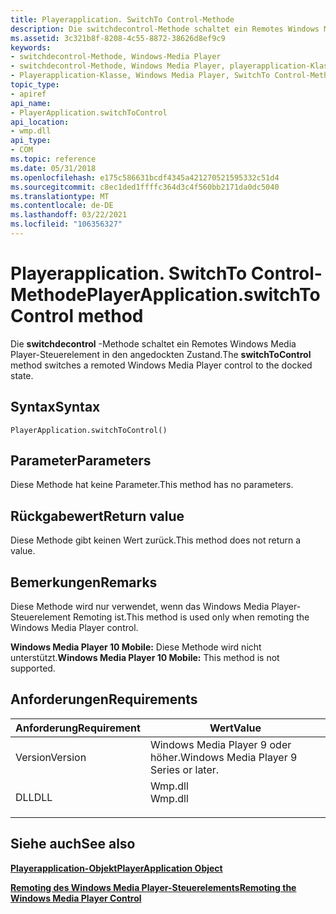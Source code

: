 ```yaml
---
title: Playerapplication. SwitchTo Control-Methode
description: Die switchdecontrol-Methode schaltet ein Remotes Windows Media Player-Steuerelement in den angedockten Zustand.
ms.assetid: 3c321b8f-8208-4c55-8872-38626d8ef9c9
keywords:
- switchdecontrol-Methode, Windows-Media Player
- switchdecontrol-Methode, Windows Media Player, playerapplication-Klasse
- Playerapplication-Klasse, Windows Media Player, SwitchTo Control-Methode
topic_type:
- apiref
api_name:
- PlayerApplication.switchToControl
api_location:
- wmp.dll
api_type:
- COM
ms.topic: reference
ms.date: 05/31/2018
ms.openlocfilehash: e175c586631bcdf4345a421270521595332c51d4
ms.sourcegitcommit: c8ec1ded1ffffc364d3c4f560bb2171da0dc5040
ms.translationtype: MT
ms.contentlocale: de-DE
ms.lasthandoff: 03/22/2021
ms.locfileid: "106356327"
---
```

# <a name="playerapplicationswitchtocontrol-method"></a><span data-ttu-id="b49d7-106">Playerapplication. SwitchTo Control-Methode</span><span class="sxs-lookup"><span data-stu-id="b49d7-106">PlayerApplication.switchToControl method</span></span>

<span data-ttu-id="b49d7-107">Die **switchdecontrol** -Methode schaltet ein Remotes Windows Media Player-Steuerelement in den angedockten Zustand.</span><span class="sxs-lookup"><span data-stu-id="b49d7-107">The **switchToControl** method switches a remoted Windows Media Player control to the docked state.</span></span>

## <a name="syntax"></a><span data-ttu-id="b49d7-108">Syntax</span><span class="sxs-lookup"><span data-stu-id="b49d7-108">Syntax</span></span>


```JScript
PlayerApplication.switchToControl()
```



## <a name="parameters"></a><span data-ttu-id="b49d7-109">Parameter</span><span class="sxs-lookup"><span data-stu-id="b49d7-109">Parameters</span></span>

<span data-ttu-id="b49d7-110">Diese Methode hat keine Parameter.</span><span class="sxs-lookup"><span data-stu-id="b49d7-110">This method has no parameters.</span></span>

## <a name="return-value"></a><span data-ttu-id="b49d7-111">Rückgabewert</span><span class="sxs-lookup"><span data-stu-id="b49d7-111">Return value</span></span>

<span data-ttu-id="b49d7-112">Diese Methode gibt keinen Wert zurück.</span><span class="sxs-lookup"><span data-stu-id="b49d7-112">This method does not return a value.</span></span>

## <a name="remarks"></a><span data-ttu-id="b49d7-113">Bemerkungen</span><span class="sxs-lookup"><span data-stu-id="b49d7-113">Remarks</span></span>

<span data-ttu-id="b49d7-114">Diese Methode wird nur verwendet, wenn das Windows Media Player-Steuerelement Remoting ist.</span><span class="sxs-lookup"><span data-stu-id="b49d7-114">This method is used only when remoting the Windows Media Player control.</span></span>

<span data-ttu-id="b49d7-115">**Windows Media Player 10 Mobile:** Diese Methode wird nicht unterstützt.</span><span class="sxs-lookup"><span data-stu-id="b49d7-115">**Windows Media Player 10 Mobile:** This method is not supported.</span></span>

## <a name="requirements"></a><span data-ttu-id="b49d7-116">Anforderungen</span><span class="sxs-lookup"><span data-stu-id="b49d7-116">Requirements</span></span>



| <span data-ttu-id="b49d7-117">Anforderung</span><span class="sxs-lookup"><span data-stu-id="b49d7-117">Requirement</span></span> | <span data-ttu-id="b49d7-118">Wert</span><span class="sxs-lookup"><span data-stu-id="b49d7-118">Value</span></span> |
|--------------------|------------------------------------------------------------------------------------|
| <span data-ttu-id="b49d7-119">Version</span><span class="sxs-lookup"><span data-stu-id="b49d7-119">Version</span></span><br/> | <span data-ttu-id="b49d7-120">Windows Media Player 9 oder höher.</span><span class="sxs-lookup"><span data-stu-id="b49d7-120">Windows Media Player 9 Series or later.</span></span><br/>                                 |
| <span data-ttu-id="b49d7-121">DLL</span><span class="sxs-lookup"><span data-stu-id="b49d7-121">DLL</span></span><br/>     | <dl> <span data-ttu-id="b49d7-122"><dt>Wmp.dll</dt></span><span class="sxs-lookup"><span data-stu-id="b49d7-122"><dt>Wmp.dll</dt></span></span> </dl> |



## <a name="see-also"></a><span data-ttu-id="b49d7-123">Siehe auch</span><span class="sxs-lookup"><span data-stu-id="b49d7-123">See also</span></span>

<dl> <dt>

[<span data-ttu-id="b49d7-124">**Playerapplication-Objekt**</span><span class="sxs-lookup"><span data-stu-id="b49d7-124">**PlayerApplication Object**</span></span>](playerapplication-object.md)
</dt> <dt>

[<span data-ttu-id="b49d7-125">**Remoting des Windows Media Player-Steuerelements**</span><span class="sxs-lookup"><span data-stu-id="b49d7-125">**Remoting the Windows Media Player Control**</span></span>](remoting-the-windows-media-player-control.md)
</dt> </dl>

 

 





